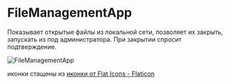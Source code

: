 # FileManagementApp
Показывает открытые файлы из локальной сети, позволяет их закрыть, 
запускать из под администратора.
При закрытии спросит подтверждение.

![FileManagementApp](https://github.com/user-attachments/assets/b408ac42-93d8-43d4-a71d-c88798e8db09)

иконки стащены из <a href="https://www.flaticon.com/ru/free-icons/" title=" иконки"> иконки от Flat Icons - Flaticon</a>
